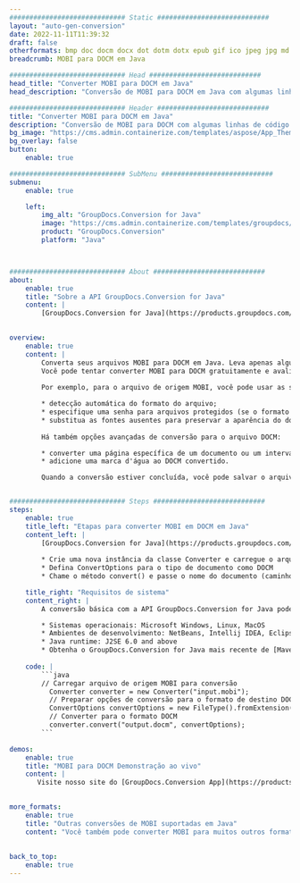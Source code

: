 ```yaml
---
############################# Static ############################
layout: "auto-gen-conversion"
date: 2022-11-11T11:39:32
draft: false
otherformats: bmp doc docm docx dot dotm dotx epub gif ico jpeg jpg md odt ott pdf png psd rtf tex tif tiff txt xps
breadcrumb: MOBI para DOCM em Java

############################# Head ############################
head_title: "Converter MOBI para DOCM em Java"
head_description: "Conversão de MOBI para DOCM em Java com algumas linhas de código. Converta mais de 160 formatos de arquivo usando a API de conversão de documentos do GroupDocs para Java"

############################# Header ############################
title: "Converter MOBI para DOCM em Java"
description: "Conversão de MOBI para DOCM com algumas linhas de código Java"
bg_image: "https://cms.admin.containerize.com/templates/aspose/App_Themes/V3/images/bg/header1.png"
bg_overlay: false
button:
    enable: true

############################# SubMenu ############################
submenu:
    enable: true

    left:
        img_alt: "GroupDocs.Conversion for Java"
        image: "https://cms.admin.containerize.com/templates/groupdocs/images/product-logos/90x90-noborder/groupdocs-conversion-java.png"
        product: "GroupDocs.Conversion"
        platform: "Java"



############################# About ############################
about:
    enable: true
    title: "Sobre a API GroupDocs.Conversion for Java"
    content: |
        [GroupDocs.Conversion for Java](https://products.groupdocs.com/conversion/java/) é uma API avançada de conversão de formato de arquivo para conversão entre formatos populares de imagem e documento, como Microsoft Office, OpenDocument, PDF, HTML, e-mail, CAD. e muito mais com apenas algumas linhas de código. A API nativa detecta automaticamente os formatos dos documentos originais e oferece muitas opções para personalizar os documentos convertidos. Juntamente com a função de extrair informações de um documento, ele também suporta o armazenamento em cache dos resultados da conversão para o disco local por padrão. No entanto, qualquer tipo de armazenamento em cache pode ser suportado pela implementação das interfaces apropriadas - Amazon S3, Dropbox, Google Drive, Windows Azure, Reddis ou quaisquer outras.
    

overview:
    enable: true
    content: |
        Converta seus arquivos MOBI para DOCM em Java. Leva apenas algumas linhas de código Java em qualquer plataforma de sua escolha, como Windows, Linux, macOS.
        Você pode tentar converter MOBI para DOCM gratuitamente e avaliar a qualidade dos resultados da conversão. Junto com scripts de conversão de arquivo simples, você pode tentar opções mais sofisticadas para carregar o arquivo de origem MOBI e armazenar a saída DOCM. 
        
        Por exemplo, para o arquivo de origem MOBI, você pode usar as seguintes opções de carregamento:

        * detecção automática do formato do arquivo;
        * especifique uma senha para arquivos protegidos (se o formato de arquivo for compatível);
        * substitua as fontes ausentes para preservar a aparência do documento.
        
        Há também opções avançadas de conversão para o arquivo DOCM:

        * converter uma página específica de um documento ou um intervalo de páginas;
        * adicione uma marca d'água ao DOCM convertido.

        Quando a conversão estiver concluída, você pode salvar o arquivo DOCM no caminho do arquivo local ou em qualquer armazenamento de terceiros, como FTP, Amazon S3, Google Drive, Dropbox etc. Observe - para converter MOBI para DOCM, você não precisa instalar nenhum software adicional, como MS Office, Open Office, Adobe Acrobat Reader etc.


############################# Steps ############################
steps:
    enable: true
    title_left: "Etapas para converter MOBI em DOCM em Java"
    content_left: |
        [GroupDocs.Conversion for Java](https://products.groupdocs.com/conversion/java/) permite que os desenvolvedores convertam facilmente o arquivo MOBI para DOCM com algumas linhas de código.
        
        * Crie uma nova instância da classe Converter e carregue o arquivo MOBI com o caminho completo
        * Defina ConvertOptions para o tipo de documento como DOCM
        * Chame o método convert() e passe o nome do documento (caminho completo) e formato (DOCM) como parâmetro

    title_right: "Requisitos de sistema"
    content_right: |
        A conversão básica com a API GroupDocs.Conversion for Java pode ser feita com apenas algumas linhas de código. Nossas APIs são suportadas em todas as principais plataformas e sistemas operacionais. Antes de executar o código abaixo, certifique-se de ter os seguintes pré-requisitos instalados em seu sistema.

        * Sistemas operacionais: Microsoft Windows, Linux, MacOS
        * Ambientes de desenvolvimento: NetBeans, Intellij IDEA, Eclipse, etc.
        * Java runtime: J2SE 6.0 and above
        * Obtenha o GroupDocs.Conversion for Java mais recente de [Maven](https://repository.groupdocs.com/webapp/#/artifacts/browse/tree/General/repo/com/groupdocs/groupdocs-conversion)
         
    code: |
        ```java    
        // Carregar arquivo de origem MOBI para conversão
          Converter converter = new Converter("input.mobi");
          // Preparar opções de conversão para o formato de destino DOCM
          ConvertOptions convertOptions = new FileType().fromExtension("docm").getConvertOptions();
          // Converter para o formato DOCM
          converter.convert("output.docm", convertOptions);
        ```

demos:
    enable: true
    title: "MOBI para DOCM Demonstração ao vivo"
    content: |
       Visite nosso site do [GroupDocs.Conversion App](https://products.groupdocs.app/conversion/family) e experimente a conversão de MOBI para DOCM agora. A demonstração gratuita tem os seguintes benefícios
          

more_formats:
    enable: true
    title: "Outras conversões de MOBI suportadas em Java"
    content: "Você também pode converter MOBI para muitos outros formatos de arquivo. Por favor, veja a lista abaixo."
       
       
back_to_top:
    enable: true
---
```

